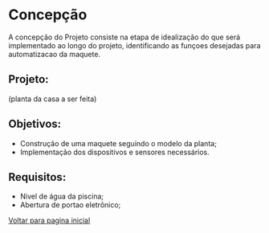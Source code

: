  # Concepção
 
 A concepção do Projeto consiste na etapa de idealização do que será implementado ao longo do projeto, identificando as funçoes desejadas para automatizacao da maquete.
 
 ## Projeto:
 
 (planta da casa a ser feita)
 
 ## Objetivos:
 
- Construção de uma maquete seguindo o modelo da planta;
- Implementação dos dispositivos e sensores necessários.
 
 ## Requisitos:
 
 - Nivel de água da piscina;
 - Abertura de portao eletrônico;
 
 
 [Voltar para pagina inicial](/README.md)
